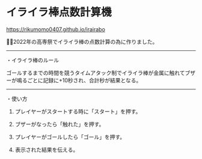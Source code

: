 # イライラ棒点数計算機

https://rikumomo0407.github.io/irairabo

💁‍♂️2022年の高専祭でイライラ棒の点数計算の為に作りました。

***

・イライラ棒のルール

ゴールするまでの時間を競うタイムアタック制でイライラ棒が金属に触れてブザーが鳴るごとに記録に+10秒され、合計秒が結果となる。

***

・使い方

1. プレイヤーがスタートする時に「スタート」を押す。

2. ブザーがなったら「触れた」を押す。

3. プレイヤーがゴールしたら「ゴール」を押す。

4. 表示された結果を伝える。
